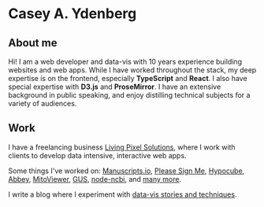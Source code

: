 # Casey A. Ydenberg

## About me

Hi! I am a web developer and data-vis with 10 years experience building websites and web
apps. While I have worked throughout the stack, my deep expertise is
on the frontend, especially **TypeScript** and
**React**. I also have special expertise with
**D3.js** and **ProseMirror**. I have an extensive background in public
speaking, and enjoy distilling technical subjects for a variety of
audiences.

## Work

I have a freelancing business [Living Pixel Solutions](https://livingpixel.io), where I work with clients to develop data intensive, interactive web apps.

Some things I've worked on: [Manuscripts.io](https://livingpixel.io/work/manuscripts), [Please Sign Me](https://www.pleasesign.me/), [Hypocube](https://hypocube.space/), [Abbey](https://abbey.girihlet.com/), [MitoViewer](https://mitoviewer.girihlet.com/), [GUS](https://www.soniatarabay.com/search/), [node-ncbi](https://www.npmjs.com/package/node-ncbi), and [many more](https://livingpixel.io/work).

I write a blog where I experiment with [data-vis stories and techniques](https://livingpixel.io/blog).
